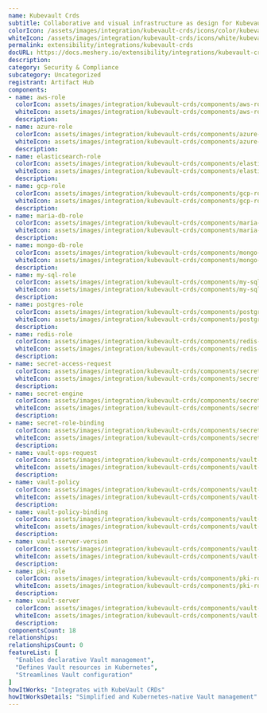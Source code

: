 ```yaml
---
name: Kubevault Crds
subtitle: Collaborative and visual infrastructure as design for Kubevault Crds
colorIcon: /assets/images/integration/kubevault-crds/icons/color/kubevault-crds-color.svg
whiteIcon: /assets/images/integration/kubevault-crds/icons/white/kubevault-crds-white.svg
permalink: extensibility/integrations/kubevault-crds
docURL: https://docs.meshery.io/extensibility/integrations/kubevault-crds
description: 
category: Security & Compliance
subcategory: Uncategorized
registrant: Artifact Hub
components: 
- name: aws-role
  colorIcon: assets/images/integration/kubevault-crds/components/aws-role/icons/color/aws-role-color.svg
  whiteIcon: assets/images/integration/kubevault-crds/components/aws-role/icons/white/aws-role-white.svg
  description: 
- name: azure-role
  colorIcon: assets/images/integration/kubevault-crds/components/azure-role/icons/color/azure-role-color.svg
  whiteIcon: assets/images/integration/kubevault-crds/components/azure-role/icons/white/azure-role-white.svg
  description: 
- name: elasticsearch-role
  colorIcon: assets/images/integration/kubevault-crds/components/elasticsearch-role/icons/color/elasticsearch-role-color.svg
  whiteIcon: assets/images/integration/kubevault-crds/components/elasticsearch-role/icons/white/elasticsearch-role-white.svg
  description: 
- name: gcp-role
  colorIcon: assets/images/integration/kubevault-crds/components/gcp-role/icons/color/gcp-role-color.svg
  whiteIcon: assets/images/integration/kubevault-crds/components/gcp-role/icons/white/gcp-role-white.svg
  description: 
- name: maria-db-role
  colorIcon: assets/images/integration/kubevault-crds/components/maria-db-role/icons/color/maria-db-role-color.svg
  whiteIcon: assets/images/integration/kubevault-crds/components/maria-db-role/icons/white/maria-db-role-white.svg
  description: 
- name: mongo-db-role
  colorIcon: assets/images/integration/kubevault-crds/components/mongo-db-role/icons/color/mongo-db-role-color.svg
  whiteIcon: assets/images/integration/kubevault-crds/components/mongo-db-role/icons/white/mongo-db-role-white.svg
  description: 
- name: my-sql-role
  colorIcon: assets/images/integration/kubevault-crds/components/my-sql-role/icons/color/my-sql-role-color.svg
  whiteIcon: assets/images/integration/kubevault-crds/components/my-sql-role/icons/white/my-sql-role-white.svg
  description: 
- name: postgres-role
  colorIcon: assets/images/integration/kubevault-crds/components/postgres-role/icons/color/postgres-role-color.svg
  whiteIcon: assets/images/integration/kubevault-crds/components/postgres-role/icons/white/postgres-role-white.svg
  description: 
- name: redis-role
  colorIcon: assets/images/integration/kubevault-crds/components/redis-role/icons/color/redis-role-color.svg
  whiteIcon: assets/images/integration/kubevault-crds/components/redis-role/icons/white/redis-role-white.svg
  description: 
- name: secret-access-request
  colorIcon: assets/images/integration/kubevault-crds/components/secret-access-request/icons/color/secret-access-request-color.svg
  whiteIcon: assets/images/integration/kubevault-crds/components/secret-access-request/icons/white/secret-access-request-white.svg
  description: 
- name: secret-engine
  colorIcon: assets/images/integration/kubevault-crds/components/secret-engine/icons/color/secret-engine-color.svg
  whiteIcon: assets/images/integration/kubevault-crds/components/secret-engine/icons/white/secret-engine-white.svg
  description: 
- name: secret-role-binding
  colorIcon: assets/images/integration/kubevault-crds/components/secret-role-binding/icons/color/secret-role-binding-color.svg
  whiteIcon: assets/images/integration/kubevault-crds/components/secret-role-binding/icons/white/secret-role-binding-white.svg
  description: 
- name: vault-ops-request
  colorIcon: assets/images/integration/kubevault-crds/components/vault-ops-request/icons/color/vault-ops-request-color.svg
  whiteIcon: assets/images/integration/kubevault-crds/components/vault-ops-request/icons/white/vault-ops-request-white.svg
  description: 
- name: vault-policy
  colorIcon: assets/images/integration/kubevault-crds/components/vault-policy/icons/color/vault-policy-color.svg
  whiteIcon: assets/images/integration/kubevault-crds/components/vault-policy/icons/white/vault-policy-white.svg
  description: 
- name: vault-policy-binding
  colorIcon: assets/images/integration/kubevault-crds/components/vault-policy-binding/icons/color/vault-policy-binding-color.svg
  whiteIcon: assets/images/integration/kubevault-crds/components/vault-policy-binding/icons/white/vault-policy-binding-white.svg
  description: 
- name: vault-server-version
  colorIcon: assets/images/integration/kubevault-crds/components/vault-server-version/icons/color/vault-server-version-color.svg
  whiteIcon: assets/images/integration/kubevault-crds/components/vault-server-version/icons/white/vault-server-version-white.svg
  description: 
- name: pki-role
  colorIcon: assets/images/integration/kubevault-crds/components/pki-role/icons/color/pki-role-color.svg
  whiteIcon: assets/images/integration/kubevault-crds/components/pki-role/icons/white/pki-role-white.svg
  description: 
- name: vault-server
  colorIcon: assets/images/integration/kubevault-crds/components/vault-server/icons/color/vault-server-color.svg
  whiteIcon: assets/images/integration/kubevault-crds/components/vault-server/icons/white/vault-server-white.svg
  description: 
componentsCount: 18
relationships: 
relationshipsCount: 0
featureList: [
  "Enables declarative Vault management",
  "Defines Vault resources in Kubernetes",
  "Streamlines Vault configuration"
]
howItWorks: "Integrates with KubeVault CRDs"
howItWorksDetails: "Simplified and Kubernetes-native Vault management"
---
```

